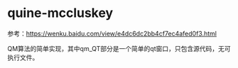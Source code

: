 # quine-mccluskey
参考：https://wenku.baidu.com/view/e4dc6dc2bb4cf7ec4afed0f3.html

  QM算法的简单实现，其中qm_QT部分是一个简单的qt窗口，只包含源代码，无可执行文件。
